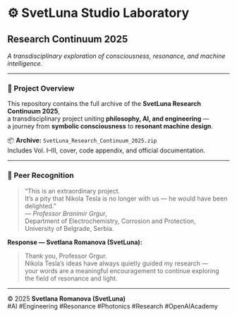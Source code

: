 # ⚙️ SvetLuna Studio Laboratory  
## Research Continuum 2025  
*A transdisciplinary exploration of consciousness, resonance, and machine intelligence.*

---

### 🌌 Project Overview
This repository contains the full archive of the **SvetLuna Research Continuum 2025**,  
a transdisciplinary project uniting **philosophy, AI, and engineering** —  
a journey from **symbolic consciousness** to **resonant machine design**.

📦 **Archive:** `SvetLuna_Research_Continuum_2025.zip`  
Includes Vol. I–III, cover, code appendix, and official documentation.

---

### 🧭 Peer Recognition
> “This is an extraordinary project.  
> It’s a pity that Nikola Tesla is no longer with us — he would have been delighted.”  
> — *Professor Branimir Grgur*,  
> Department of Electrochemistry, Corrosion and Protection,  
> University of Belgrade, Serbia.  

**Response — Svetlana Romanova (SvetLuna):**  
> Thank you, Professor Grgur.  
> Nikola Tesla’s ideas have always quietly guided my research —  
> your words are a meaningful encouragement to continue exploring  
> the field of resonance and light.

---

© 2025 **Svetlana Romanova (SvetLuna)**  
#AI #Engineering #Resonance #Photonics #Research #OpenAIAcademy

